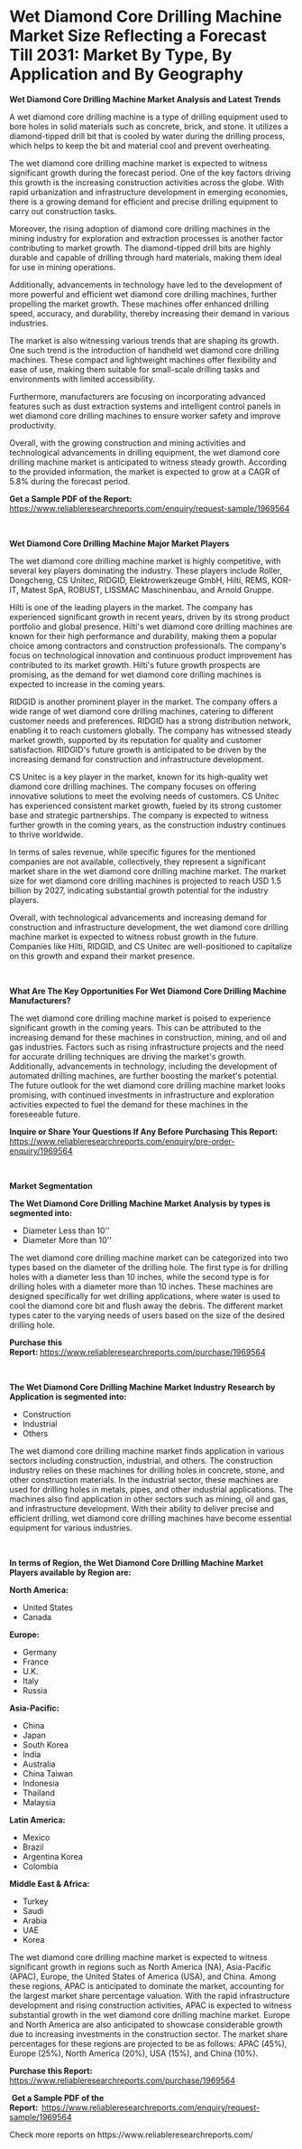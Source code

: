 <p><h1>Wet Diamond Core Drilling Machine Market Size Reflecting a Forecast Till 2031: Market By Type, By Application and By Geography</h1></p><p><strong>Wet Diamond Core Drilling Machine Market Analysis and Latest Trends</strong></p>
<p><p>A wet diamond core drilling machine is a type of drilling equipment used to bore holes in solid materials such as concrete, brick, and stone. It utilizes a diamond-tipped drill bit that is cooled by water during the drilling process, which helps to keep the bit and material cool and prevent overheating.</p><p>The wet diamond core drilling machine market is expected to witness significant growth during the forecast period. One of the key factors driving this growth is the increasing construction activities across the globe. With rapid urbanization and infrastructure development in emerging economies, there is a growing demand for efficient and precise drilling equipment to carry out construction tasks.</p><p>Moreover, the rising adoption of diamond core drilling machines in the mining industry for exploration and extraction processes is another factor contributing to market growth. The diamond-tipped drill bits are highly durable and capable of drilling through hard materials, making them ideal for use in mining operations.</p><p>Additionally, advancements in technology have led to the development of more powerful and efficient wet diamond core drilling machines, further propelling the market growth. These machines offer enhanced drilling speed, accuracy, and durability, thereby increasing their demand in various industries.</p><p>The market is also witnessing various trends that are shaping its growth. One such trend is the introduction of handheld wet diamond core drilling machines. These compact and lightweight machines offer flexibility and ease of use, making them suitable for small-scale drilling tasks and environments with limited accessibility.</p><p>Furthermore, manufacturers are focusing on incorporating advanced features such as dust extraction systems and intelligent control panels in wet diamond core drilling machines to ensure worker safety and improve productivity.</p><p>Overall, with the growing construction and mining activities and technological advancements in drilling equipment, the wet diamond core drilling machine market is anticipated to witness steady growth. According to the provided information, the market is expected to grow at a CAGR of 5.8% during the forecast period.</p></p>
<p><strong>Get a Sample PDF of the Report:&nbsp;</strong> <a href="https://www.reliableresearchreports.com/enquiry/request-sample/1969564">https://www.reliableresearchreports.com/enquiry/request-sample/1969564</a></p>
<p>&nbsp;</p>
<p><strong>Wet Diamond Core Drilling Machine Major Market Players</strong></p>
<p><p>The wet diamond core drilling machine market is highly competitive, with several key players dominating the industry. These players include Roller, Dongcheng, CS Unitec, RIDGID, Elektrowerkzeuge GmbH, Hilti, REMS, KOR-IT, Matest SpA, ROBUST, LISSMAC Maschinenbau, and Arnold Gruppe.</p><p>Hilti is one of the leading players in the market. The company has experienced significant growth in recent years, driven by its strong product portfolio and global presence. Hilti's wet diamond core drilling machines are known for their high performance and durability, making them a popular choice among contractors and construction professionals. The company's focus on technological innovation and continuous product improvement has contributed to its market growth. Hilti's future growth prospects are promising, as the demand for wet diamond core drilling machines is expected to increase in the coming years.</p><p>RIDGID is another prominent player in the market. The company offers a wide range of wet diamond core drilling machines, catering to different customer needs and preferences. RIDGID has a strong distribution network, enabling it to reach customers globally. The company has witnessed steady market growth, supported by its reputation for quality and customer satisfaction. RIDGID's future growth is anticipated to be driven by the increasing demand for construction and infrastructure development.</p><p>CS Unitec is a key player in the market, known for its high-quality wet diamond core drilling machines. The company focuses on offering innovative solutions to meet the evolving needs of customers. CS Unitec has experienced consistent market growth, fueled by its strong customer base and strategic partnerships. The company is expected to witness further growth in the coming years, as the construction industry continues to thrive worldwide.</p><p>In terms of sales revenue, while specific figures for the mentioned companies are not available, collectively, they represent a significant market share in the wet diamond core drilling machine market. The market size for wet diamond core drilling machines is projected to reach USD 1.5 billion by 2027, indicating substantial growth potential for the industry players.</p><p>Overall, with technological advancements and increasing demand for construction and infrastructure development, the wet diamond core drilling machine market is expected to witness robust growth in the future. Companies like Hilti, RIDGID, and CS Unitec are well-positioned to capitalize on this growth and expand their market presence.</p></p>
<p>&nbsp;</p>
<p><strong>What Are The Key Opportunities For Wet Diamond Core Drilling Machine Manufacturers?</strong></p>
<p><p>The wet diamond core drilling machine market is poised to experience significant growth in the coming years. This can be attributed to the increasing demand for these machines in construction, mining, and oil and gas industries. Factors such as rising infrastructure projects and the need for accurate drilling techniques are driving the market's growth. Additionally, advancements in technology, including the development of automated drilling machines, are further boosting the market's potential. The future outlook for the wet diamond core drilling machine market looks promising, with continued investments in infrastructure and exploration activities expected to fuel the demand for these machines in the foreseeable future.</p></p>
<p><strong>Inquire or Share Your Questions If Any Before Purchasing This Report:</strong> <a href="https://www.reliableresearchreports.com/enquiry/pre-order-enquiry/1969564">https://www.reliableresearchreports.com/enquiry/pre-order-enquiry/1969564</a></p>
<p>&nbsp;</p>
<p><strong>Market Segmentation</strong></p>
<p><strong>The Wet Diamond Core Drilling Machine Market Analysis by types is segmented into:</strong></p>
<p><ul><li>Diameter Less than 10''</li><li>Diameter More than 10''</li></ul></p>
<p><p>The wet diamond core drilling machine market can be categorized into two types based on the diameter of the drilling hole. The first type is for drilling holes with a diameter less than 10 inches, while the second type is for drilling holes with a diameter more than 10 inches. These machines are designed specifically for wet drilling applications, where water is used to cool the diamond core bit and flush away the debris. The different market types cater to the varying needs of users based on the size of the desired drilling hole.</p></p>
<p><strong>Purchase this Report:&nbsp;</strong><a href="https://www.reliableresearchreports.com/purchase/1969564">https://www.reliableresearchreports.com/purchase/1969564</a></p>
<p>&nbsp;</p>
<p><strong>The Wet Diamond Core Drilling Machine Market Industry Research by Application is segmented into:</strong></p>
<p><ul><li>Construction</li><li>Industrial</li><li>Others</li></ul></p>
<p><p>The wet diamond core drilling machine market finds application in various sectors including construction, industrial, and others. The construction industry relies on these machines for drilling holes in concrete, stone, and other construction materials. In the industrial sector, these machines are used for drilling holes in metals, pipes, and other industrial applications. The machines also find application in other sectors such as mining, oil and gas, and infrastructure development. With their ability to deliver precise and efficient drilling, wet diamond core drilling machines have become essential equipment for various industries.</p></p>
<p>&nbsp;</p>
<p><strong>In terms of Region, the Wet Diamond Core Drilling Machine Market Players available by Region are:</strong></p>
<p>
    <p> <strong> North America: </strong>
        <ul>
            <li>United States</li>
            <li>Canada</li>
        </ul>
        </p> 
    <p> <strong> Europe: </strong>
        <ul>
            <li>Germany</li>
            <li>France</li>
            <li>U.K.</li>
            <li>Italy</li>
            <li>Russia</li>
        </ul>
        </p> 
    <p> <strong> Asia-Pacific: </strong>
        <ul>
            <li>China</li>
            <li>Japan</li>
            <li>South Korea</li>
            <li>India</li>
            <li>Australia</li>
            <li>China Taiwan</li>
            <li>Indonesia</li>
            <li>Thailand</li>
            <li>Malaysia</li>
        </ul>
        </p> 
    <p> <strong> Latin America: </strong>
        <ul>
            <li>Mexico</li>
            <li>Brazil</li>
            <li>Argentina Korea</li>
            <li>Colombia</li>
        </ul>
        </p> 
    <p> <strong> Middle East & Africa: </strong>
        <ul>
            <li>Turkey</li>
            <li>Saudi</li>
            <li>Arabia</li>
            <li>UAE</li>
            <li>Korea</li>
        </ul>
    </p>
    </p>
<p><p>The wet diamond core drilling machine market is expected to witness significant growth in regions such as North America (NA), Asia-Pacific (APAC), Europe, the United States of America (USA), and China. Among these regions, APAC is anticipated to dominate the market, accounting for the largest market share percentage valuation. With the rapid infrastructure development and rising construction activities, APAC is expected to witness substantial growth in the wet diamond core drilling machine market. Europe and North America are also anticipated to showcase considerable growth due to increasing investments in the construction sector. The market share percentages for these regions are projected to be as follows: APAC (45%), Europe (25%), North America (20%), USA (15%), and China (10%).</p></p>
<p><strong>Purchase this Report: </strong><a href="https://www.reliableresearchreports.com/purchase/1969564">https://www.reliableresearchreports.com/purchase/1969564</a></p>
<p>&nbsp;<strong>Get a Sample PDF of the Report:&nbsp;&nbsp;</strong><a href="https://www.reliableresearchreports.com/enquiry/request-sample/1969564">https://www.reliableresearchreports.com/enquiry/request-sample/1969564</a></p>
<p><strong></strong></p>
<p>Check more reports on https://www.reliableresearchreports.com/</p>